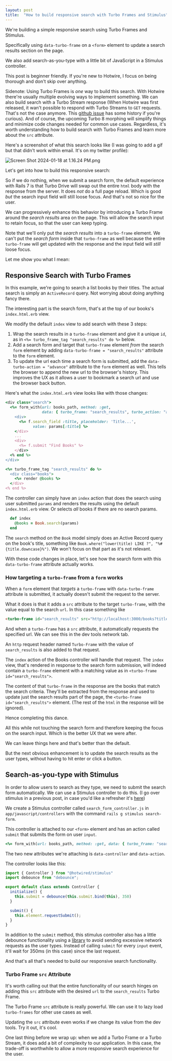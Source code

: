 ```yaml
---
layout: post
title:  "How to build responsive search with Turbo Frames and Stimulus"
---
```


We're building a simple responsive search using Turbo Frames and Stimulus. 

Specifically using `data-turbo-frame` on a `<form>` element to update a search results section on the page. 

We also add search-as-you-type with a little bit of JavaScript in a Stimulus controller.

This post is beginner friendly. If you're new to Hotwire, I focus on being thorough and don't skip over anything.

Sidenote: Using Turbo Frames is *one* way to build this search. With Hotwire there're usually multiple evolving ways to implement something. We can also build search with a Turbo Stream response (When Hotwire was first released, it wan't possible to respond with Turbo Streams to `GET` requests. That's not the case anymore. This [github issue](https://github.com/hotwired/turbo/issues/463) has some history if you're curious). And of course, the upcoming Turbo 8 morphing will simplify things and minimize code changes needed for common use cases. Regardless, it's worth understanding how to build search with Turbo Frames and learn more about the `src` attribute. 

Here's a screenshot of what this search looks like (I was going to add a gif but that didn't work within email. It's on my twitter profile):

 ![Screen Shot 2024-01-18 at 1.16.24 PM.png](https://assets.buttondown.email/images/5144cbf9-9028-4f24-bb3a-f7c510eb662c.png?w=960&fit=max) 

Let's get into how to build this responsive search:

So if we do nothing, when we submit a search form, the default experience with Rails 7 is that Turbo Drive will swap out the entire `html` body with the response from the server. It does *not* do a full page reload. Which is good *but* the search input field will still loose focus. And that's not so nice for the user. 

We can progressively enhance this behavior by introducing a Turbo Frame around the *search results* area on the page. This will allow the search input to retain focus, so that the user can keep typing.

Note that we'll only put the *search results* into a `turbo-frame` element. We can't put the *search form* inside that `turbo-frame` as well because the entire `turbo-frame` will get updated with the response and the input field will *still* loose focus.

Let me show you what I mean:

## Responsive Search with Turbo Frames

In this example, we're going to search a list books by their titles. The actual search is simply an `ActiveRecord` query. Not worrying about doing anything fancy there. 

The interesting part is the search form, that's at the top of our books's `index.html.erb` view.

We modify the default `index` view to add search with these 3 steps:

1. Wrap the search results in a `turbo-frame` element and give it a unique `id`, as in `<%= turbo_frame_tag "search_results" do %>` below.
2. Add a search form and target that `turbo-frame` element *from* the search `form` element by adding `data-turbo-frame = "search_results"` attribute to the `form` element.
3. To update the url each time a search form is submitted, add the `data-turbo-action = "advance"` attribute to the `form` element as well. This tells the browser to append the new url to the browser's history. This improves the UX as it allows a user to bookmark a search url and use the browser back button. 

Here's what the `index.html.erb` view looks like with those changes:

```ruby
<div class="search">
  <%= form_with(url: books_path, method: :get,
                data: { turbo_frame: "search_results", turbo_action: "advance" }) do |f| %>
    <div>
      <%= f.search_field :title, placeholder: 'Title...',
            value: params[:title] %>
    </div>
    ...
    <div>
      <%= f.submit "Find Books" %>
    </div>
  <% end %>
</div>

<%= turbo_frame_tag "search_results" do %>
  <div class="books">
    <%= render @books %>
  </div>
<% end %>
```

The controller can simply have an `index` action that does the search using user submitted `params` and renders the results using the default `index.html.erb` view. Or selects *all* books if there are no search params.

```ruby
  def index
    @books = Book.search(params)
  end
```

The `search` method on the `Book` model simply does an Active Record query on the book's title, something like `Book.where("lower(title) LIKE ?", "%#{title.downcase}%")`. We won't focus on that part as it's not relevant.

With these code changes in place, let's see how the search form with this `data-turbo-frame` attribute actually works.

### How targeting a `turbo-frame` from a `form` works

When a `form` element that *targets* a `turbo-frame` with `data-turbo-frame` attribute is submitted, it actually doesn't submit the request to the server. 

What it does is that it adds a `src` attribute to the target `turbo-frame`, with the value equal to the search `url`. In this case something like 

```html
<turbo-frame id="search_results" src="http://localhost:3000/books?title=beyond" complete="">
```

And when a `turbo-frame` has a `src` attribute, it automatically requests the specified url. We can see this in the dev tools network tab.

An `http` request header named `Turbo-Frame` with the value of `search_results` is also added to that request.

The `index` action of the Books controller will handle that request. The `index` view, that's rendered in response to the search form submission, will indeed contain a `turbo-frame` element with a matching value as in `<turbo-frame id="search_results">`. 

The content of that `turbo-frame` in the response are the books that match the search criteria. They'll be extracted from the response and used to update just the search results part of the page, the `<turbo-frame id="search_results">` element. (The rest of the `html` in the response will be ignored).

Hence completing this dance.

All this while not touching the search form and therefore keeping the focus on the search input. Which is the better UX that we were after. 

We can leave things here and that's better than the default.

But the next obvious enhancement is to update the search results as the user types, without having to hit enter or click a button.

## Search-as-you-type with Stimulus

In order to allow users to search as they type, we need to submit the search form automatically. We can use a Stimulus controller to do this. (I go over stimulus in a previous post, in case you'd like a refresher it's [here](https://blog.theleafnode.com/what-is-stimulusjs/))

We create a Stimulus controller called `search_form_controller.js` in `app/javascript/controllers` with the command `rails g stimulus search-form`.

This controller is attached to our `<form>` element and has an action called `submit` that submits the form on user `input`.

```ruby
<%= form_with(url: books_path, method: :get, data: { turbo_frame: "search_results", turbo_action: "advance", controller: "search-form", action: "input->search-form#submit" }) do |form| %>
```

The two new attributes we're attaching is `data-controller` and `data-action`.

The controller looks like this:

```JavaScript
import { Controller } from "@hotwired/stimulus"
import debounce from "debounce";

export default class extends Controller {
  initialize() {
    this.submit = debounce(this.submit.bind(this), 350)
  }

  submit() {
    this.element.requestSubmit();
  }
}
```

In addition to the `submit` method, this stimulus controller also has a little debounce functionality using a [library](https://www.npmjs.com/package/debounce#debouncefn-wait-options) to avoid sending excessive network requests as the user types. Instead of calling `submit` for every `input` event, it'll wait for 350ms (in this case) since the last request. 

And that's all that's needed to build our responsive search functionality.

### Turbo Frame `src` Attribute

It's worth calling out that the entire functionality of our search hinges on adding this `src` attribute with the desired `url` to the `search_results` Turbo Frame. 

The Turbo Frame `src` attribute is really powerful. We can use it to lazy load `turbo-frames` for other use cases as well.

Updating the `src` attribute even works if we change its value from the dev tools. Try it out, it's cool.

One last thing before we wrap up: when we add a Turbo Frame or a Turbo Stream, it does add a bit of complexity to our application. In this case, the trade-off is worthwhile to allow a more responsive search experience for the user. 

